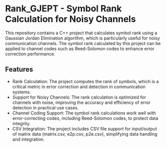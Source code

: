 # Rank_GJEPT - Symbol Rank Calculation for Noisy Channels
This repository contains a C++ project that calculates symbol rank using a Gaussian Jordan Elimination algorithm, which is particularly useful for noisy communication channels. The symbol rank calculated by this project can be applied to channel codes such as Reed-Solomon codes to enhance error correction performance.
## Features
* Rank Calculation: The project computes the rank of symbols, which is a critical metric in error correction and detection in communication systems.
* Support for Noisy Channels: The rank calculation is optimized for channels with noise, improving the accuracy and efficiency of error detection in practical use cases.
* Channel Coding Support: The symbol rank calculations work well with error-correcting codes, including Reed-Solomon codes, to protect data integrity.
* CSV Integration: The project includes CSV file support for input/output of matrix data (matrix.csv, e2p.csv, p2e.csv), simplifying data handling and integration.
